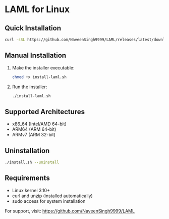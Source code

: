 # LAML for Linux

## Quick Installation

```bash
curl -sSL https://github.com/NaveenSingh9999/LAML/releases/latest/download/install-laml.sh | bash
```

## Manual Installation

1. Make the installer executable:
   ```bash
   chmod +x install-laml.sh
   ```

2. Run the installer:
   ```bash
   ./install-laml.sh
   ```

## Supported Architectures

- x86_64 (Intel/AMD 64-bit)
- ARM64 (ARM 64-bit)
- ARMv7 (ARM 32-bit)

## Uninstallation

```bash
./install.sh --uninstall
```

## Requirements

- Linux kernel 3.10+
- curl and unzip (installed automatically)
- sudo access for system installation

For support, visit: https://github.com/NaveenSingh9999/LAML
